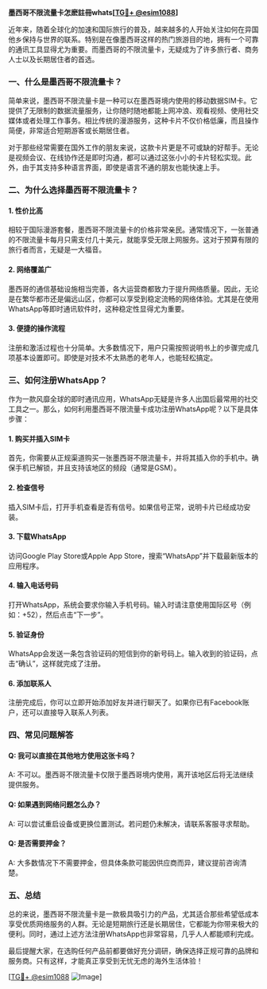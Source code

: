 **墨西哥不限流量卡怎麽註冊whats[[TG💪+ @esim1088](https://t.me/s/esim1088)]**

近年来，随着全球化的加速和国际旅行的普及，越来越多的人开始关注如何在异国他乡保持与世界的联系。特别是在像墨西哥这样的热门旅游目的地，拥有一个可靠的通讯工具显得尤为重要。而墨西哥的不限流量卡，无疑成为了许多旅行者、商务人士以及长期居住者的首选。

### 一、什么是墨西哥不限流量卡？

简单来说，墨西哥不限流量卡是一种可以在墨西哥境内使用的移动数据SIM卡。它提供了无限制的数据流量服务，让你随时随地都能上网冲浪、观看视频、使用社交媒体或者处理工作事务。相比传统的漫游服务，这种卡片不仅价格低廉，而且操作简便，非常适合短期游客或长期居住者。

对于那些经常需要在国外工作的朋友来说，这款卡片更是不可或缺的好帮手。无论是视频会议、在线协作还是即时沟通，都可以通过这张小小的卡片轻松实现。此外，由于其支持多种语言界面，即使是语言不通的朋友也能快速上手。

### 二、为什么选择墨西哥不限流量卡？

#### 1. **性价比高**
   相较于国际漫游套餐，墨西哥不限流量卡的价格非常亲民。通常情况下，一张普通的不限流量卡每月只需支付几十美元，就能享受无限上网服务。这对于预算有限的旅行者而言，无疑是一大福音。

#### 2. **网络覆盖广**
   墨西哥的通信基础设施相当完善，各大运营商都致力于提升网络质量。因此，无论是在繁华都市还是偏远山区，你都可以享受到稳定流畅的网络体验。尤其是在使用WhatsApp等即时通讯软件时，这种稳定性显得尤为重要。

#### 3. **便捷的操作流程**
   注册和激活过程也十分简单。大多数情况下，用户只需按照说明书上的步骤完成几项基本设置即可。即使是对技术不太熟悉的老年人，也能轻松搞定。

### 三、如何注册WhatsApp？

作为一款风靡全球的即时通讯应用，WhatsApp无疑是许多人出国后最常用的社交工具之一。那么，如何利用墨西哥不限流量卡成功注册WhatsApp呢？以下是具体步骤：

#### 1. **购买并插入SIM卡**
   首先，你需要从正规渠道购买一张墨西哥不限流量卡，并将其插入你的手机中。确保手机已解锁，并且支持该地区的频段（通常是GSM）。

#### 2. **检查信号**
   插入SIM卡后，打开手机查看是否有信号。如果信号正常，说明卡片已经成功安装。

#### 3. **下载WhatsApp**
   访问Google Play Store或Apple App Store，搜索“WhatsApp”并下载最新版本的应用程序。

#### 4. **输入电话号码**
   打开WhatsApp，系统会要求你输入手机号码。输入时请注意使用国际区号（例如：+52），然后点击“下一步”。

#### 5. **验证身份**
   WhatsApp会发送一条包含验证码的短信到你的新号码上。输入收到的验证码，点击“确认”，这样就完成了注册。

#### 6. **添加联系人**
   注册完成后，你可以立即开始添加好友并进行聊天了。如果你已有Facebook账户，还可以直接导入联系人列表。

### 四、常见问题解答

#### Q: 我可以直接在其他地方使用这张卡吗？
A: 不可以。墨西哥不限流量卡仅限于墨西哥境内使用，离开该地区后将无法继续提供服务。

#### Q: 如果遇到网络问题怎么办？
A: 可以尝试重启设备或更换位置测试。若问题仍未解决，请联系客服寻求帮助。

#### Q: 是否需要押金？
A: 大多数情况下不需要押金，但具体条款可能因供应商而异，建议提前咨询清楚。

### 五、总结

总的来说，墨西哥不限流量卡是一款极具吸引力的产品，尤其适合那些希望低成本享受优质网络服务的人群。无论是短期旅行还是长期居住，它都能为你带来极大的便利。同时，通过上述方法注册WhatsApp也非常容易，几乎人人都能顺利完成。

最后提醒大家，在选购任何产品前都要做好充分调研，确保选择正规可靠的品牌和服务商。只有这样，才能真正享受到无忧无虑的海外生活体验！

[[TG💪+ @esim1088](https://t.me/s/esim1088) ![Image](https://i.postimg.cc/4NQfJmqS/Snipaste-2025-05-13-00-14-12.png)]